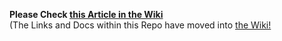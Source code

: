 **Please Check [this Article in the Wiki](../../../wiki/Receive-via-HTTP-with-ngrok-using-a-QT-Wallet)**<br>(The Links and Docs within this Repo have moved into [the Wiki!]((../../../../wiki))	
